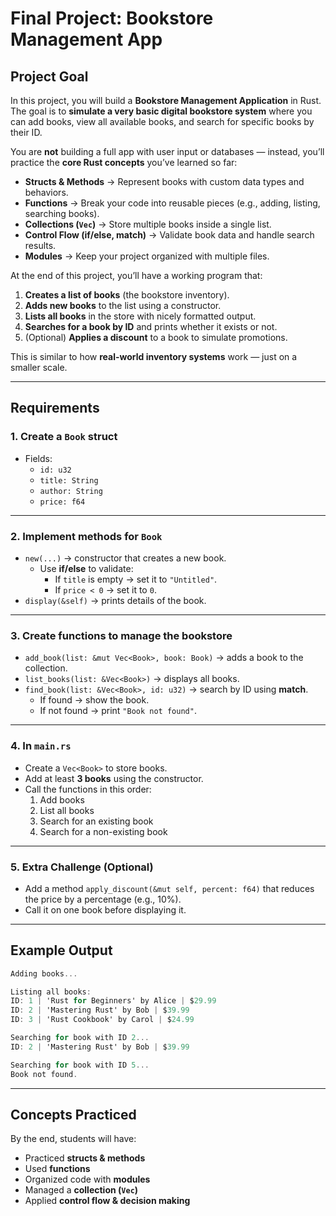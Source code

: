 # Final Project: Bookstore Management App

## Project Goal  

In this project, you will build a **Bookstore Management Application** in Rust.  
The goal is to **simulate a very basic digital bookstore system** where you can add books, view all available books, and search for specific books by their ID.  

You are **not** building a full app with user input or databases — instead, you’ll practice the **core Rust concepts** you’ve learned so far:  

- **Structs & Methods** → Represent books with custom data types and behaviors.  
- **Functions** → Break your code into reusable pieces (e.g., adding, listing, searching books).  
- **Collections (`Vec`)** → Store multiple books inside a single list.  
- **Control Flow (if/else, match)** → Validate book data and handle search results.  
- **Modules** → Keep your project organized with multiple files.  

At the end of this project, you’ll have a working program that:  

1. **Creates a list of books** (the bookstore inventory).  
2. **Adds new books** to the list using a constructor.  
3. **Lists all books** in the store with nicely formatted output.  
4. **Searches for a book by ID** and prints whether it exists or not.  
5. (Optional) **Applies a discount** to a book to simulate promotions.  

This is similar to how **real-world inventory systems** work — just on a smaller scale.

---

## Requirements  

### 1. Create a `Book` struct
- Fields:  
  - `id: u32`  
  - `title: String`  
  - `author: String`  
  - `price: f64`  

---

### 2. Implement methods for `Book`
- `new(...)` → constructor that creates a new book.  
  - Use **if/else** to validate:  
    - If `title` is empty → set it to `"Untitled"`.  
    - If `price < 0` → set it to `0`.  
- `display(&self)` → prints details of the book.  

---

### 3. Create functions to manage the bookstore
- `add_book(list: &mut Vec<Book>, book: Book)` → adds a book to the collection.  
- `list_books(list: &Vec<Book>)` → displays all books.  
- `find_book(list: &Vec<Book>, id: u32)` → search by ID using **match**.  
  - If found → show the book.  
  - If not found → print `"Book not found"`.  

---

### 4. In `main.rs`
- Create a `Vec<Book>` to store books.  
- Add at least **3 books** using the constructor.  
- Call the functions in this order:  
  1. Add books  
  2. List all books  
  3. Search for an existing book  
  4. Search for a non-existing book  

---

### 5. Extra Challenge (Optional)
- Add a method `apply_discount(&mut self, percent: f64)` that reduces the price by a percentage (e.g., 10%).  
- Call it on one book before displaying it.  

---

## Example Output

```csharp
Adding books...

Listing all books:
ID: 1 | 'Rust for Beginners' by Alice | $29.99
ID: 2 | 'Mastering Rust' by Bob | $39.99
ID: 3 | 'Rust Cookbook' by Carol | $24.99

Searching for book with ID 2...
ID: 2 | 'Mastering Rust' by Bob | $39.99

Searching for book with ID 5...
Book not found.
```


---

## Concepts Practiced
By the end, students will have:  
- Practiced **structs & methods**  
- Used **functions**  
- Organized code with **modules**  
- Managed a **collection (`Vec`)**  
- Applied **control flow & decision making**  


